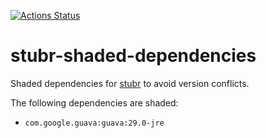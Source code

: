 [![Actions Status](https://github.com/Double-O-Seven/stubr-shaded-dependencies/workflows/Java%20CI%20with%20Maven/badge.svg)](https://github.com/Double-O-Seven/stubr-shaded-dependencies/actions)

# stubr-shaded-dependencies
Shaded dependencies for [stubr](https://github.com/Double-O-Seven/stubr) to avoid version conflicts.

The following dependencies are shaded:
* `com.google.guava:guava:29.0-jre`
